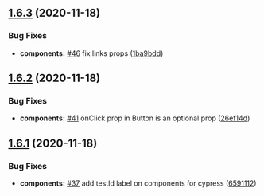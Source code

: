 ## [1.6.3](https://github.com/joinble/joinble-ui/compare/v1.6.2...v1.6.3) (2020-11-18)


### Bug Fixes

* **components:** [#46](https://github.com/joinble/joinble-ui/issues/46) fix links props ([1ba9bdd](https://github.com/joinble/joinble-ui/commit/1ba9bddc2e2f914ad74d91d1cfa9559e8b7bbf48))

## [1.6.2](https://github.com/joinble/joinble-ui/compare/v1.6.1...v1.6.2) (2020-11-18)


### Bug Fixes

* **components:** [#41](https://github.com/joinble/joinble-ui/issues/41) onClick prop in Button is an optional prop ([26ef14d](https://github.com/joinble/joinble-ui/commit/26ef14dba75f07f3b4e3b68e77f12069ea1691db))

## [1.6.1](https://github.com/joinble/joinble-ui/compare/v1.6.0...v1.6.1) (2020-11-18)


### Bug Fixes

* **components:** [#37](https://github.com/joinble/joinble-ui/issues/37) add testId label on components for cypress ([6591112](https://github.com/joinble/joinble-ui/commit/659111282bff4e432c22cc2ff5a6493c5dfa843e))
